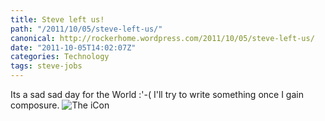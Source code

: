 ```yaml
---
title: Steve left us!
path: "/2011/10/05/steve-left-us/"
canonical: http://rockerhome.wordpress.com/2011/10/05/steve-left-us/
date: "2011-10-05T14:02:07Z"
categories: Technology
tags: steve-jobs
---
```


Its a sad sad day for the World :'-( I'll try to write something once I gain composure. ![The iCon](/imgs/steve-apple-home.png)

